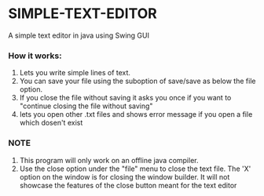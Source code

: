 # SIMPLE-TEXT-EDITOR
A simple text editor in java using Swing GUI
### How it works:
1. Lets you write simple lines of text.
2. You can save your file using the suboption of save/save as below the file option.
3. If you close the file without saving it asks you once if you want to "continue closing the file without saving" 
4. lets you open other .txt files and shows error message if you open a file which dosen't exist 
### NOTE 
1. This program will only work on an offline java compiler.
2. Use the close option under the "file" menu to close the text file. The 'X' option on the window is for closing the window builder. It will not showcase the features of the close button meant for the text editor 
